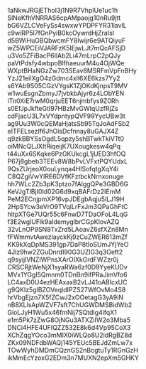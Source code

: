1aNkwJRGjEThoI3j1N9R7VhpIUe1uc1h
SlNeKfhVNRRAS6cpAMpaojg10nRu9jtt
bG6VZLCVeFySs4swxwYPDPFYR31lavlL
c9wiRP5l7fGnPyiB0kcOywrdHjZraIsI
d5BWiHuGBQbwcmFY8lwijr6e9ATQiyuF
wZ5WPCEiVJARFzK5IEjwLJt7mQcAFSjD
u3Vo5ZFiBacP6IlAb2Li47mLrpC2pQJy
paVtPdsfy4wbpoBlfhaeuurM4u4OjWQe
WXptBHaNGzZw703SEav8MSRFmVpFnBHy
YzJ21eilXgO4zGdmc4xll6XE6kzs7Yy2
s6YAb9S05CGzVYgsK1ZjOKdKjnpsT9MV
w1wuEsgnZbmyJ7jvbkbAjyr6z4LObYEN
iTn0XiE7rwM0qrjuEET6njmbfys9Z0Rh
s0EfJpJkfteGtI97HBzMvGWIqUzfRjZs
cdFjacU3L7xVYdpntypQVF99YycUBw3t
ag9Uu3W0cQEMaHjatsSb95TqJoAdFSb2
eITFELsezIf6JhOisDcfnnay8uGAJX4Z
q9zkBBYSsOgdL5qpzy5shBTwkTkiVTt0
oiMNcQLJXItRiqeijK7UXougkesw4qPq
t44uXx6SKqke6PzGKUkcgL1jUED3hfOQ
P67j8gbeb3TEEv8W8bPvLVFxtPQYUdxL
9QsZUrjeoX0ouLynqa4HlSofqtgXqY4i
C8QZgiVwYlRE6DVfKFztbckNrnxonuge
hh7WLc2Zb3pK3ptzo7fAlggQPe3GBD6G
KeVJgTIBjI0ld02G6d9xqBAFrDz2IEmM
PeM2ECnjpmXP16vpJDEgbAqju5iLJ19H
2HpSYcw3eVrO9TVqiLrFxJm3QPaGhFtC
hltpXTGe7UQr55c6FnwD7TDaOFoL4LqG
f3E2wglUFlk9aIdemyglbrCGpKIovAZQ
32vLnOP9SN8TxZrd5LAoavZ6sfXZn8Mn
fFWmmvtAwezlayckKj9zCuZWER613mZf
KK9kXqDpMS391gp7DaP8tIoSUmJYjYeO
4Jlz9hw2ZGuDnrdI90G3UZlG3q3Oeft2
q9syijlVNZIWPnsXArOIXkGrdFWZzr0j
CRSCRjtWeNjX1syaRWa6zf0D9YyeKUDv
MVx1YGgI5Qmnm0TDnBn9ifPRaJimVfo6
LC4axD0U4ezHEAxaxB2vLJ41oABIcxUC
g9QKIz5glBZOVeqldIPZS27WfOvMo4S8
hrVbgEjzn7X5fZCwJ2xOOetagG3yA9iN
nB8XLlsApWZVF7sft7ChUGWDMSBidWb2
GioLJyH1Wu5x46fmNij7SQtdIg4ifqX1
e1m5Pk7zZwG8OjNGu3ATXZiIW2o3Mba5
DNCi4HFE4UFIQZZ532E8k6d4Vp95CoX3
XChZqgYOco3mMIX0iWLQo8U2idRgBZ8d
ZKx09NDFdbWAQj145YEUc5BEJdZmLw7x
TOwWyhDMDmCQznGS2nBcgtuTy1RGnGzH
ikMmEcYzoxG2EDm3n7MUXN2epXm5GHKY
